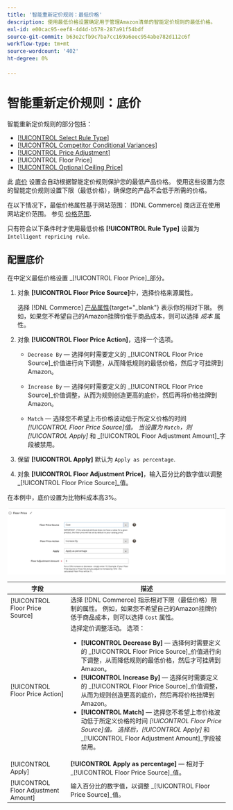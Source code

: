```yaml
---
title: '智能重新定价规则：最低价格'
description: 使用最低价格设置确定用于管理Amazon清单的智能定价规则的最低价格。
exl-id: e00cac95-eef8-4d4d-b578-287a91f54bdf
source-git-commit: b63e2cfb9c7ba7cc169a6eec954abe782d112c6f
workflow-type: tm+mt
source-wordcount: '402'
ht-degree: 0%

---
```


# 智能重新定价规则：底价

智能重新定价规则的部分包括：

- [[!UICONTROL Select Rule Type]](./intelligent-repricing-rules.md)
- [[!UICONTROL Competitor Conditional Variances]](./competitor-conditional-variances.md)
- [[!UICONTROL Price Adjustment]](./price-adjustment.md)
- [!UICONTROL Floor Price]
- [[!UICONTROL Optional Ceiling Price]](./optional-ceiling-price.md)

此 [底价](./floor-price.md) 设置会自动根据智能定价规则保护您的最低产品价格。 使用这些设置为您的智能定价规则设置下限（最低价格），确保您的产品不会低于所需的价格。

在以下情况下，最低价格属性基于网站范围： [!DNL Commerce] 商店正在使用网站定价范围。 参见 [价格范围](./price-scope.md).

只有符合以下条件时才使用最低价格 **[!UICONTROL Rule Type]** 设置为 `Intelligent repricing rule`.

## 配置底价

在中定义最低价格设置 _[!UICONTROL Floor Price]_部分。

1. 对象 **[!UICONTROL Floor Price Source]**&#x200B;中，选择价格来源属性。

   选择 [!DNL Commerce] [产品属性](https://docs.magento.com/user-guide/catalog/product-attributes.html){target="_blank"} 表示你的相对下限。 例如，如果您不希望自己的Amazon挂牌价低于商品成本，则可以选择 *成本* 属性。

1. 对象 **[!UICONTROL Floor Price Action]**，选择一个选项。

   - `Decrease By`  — 选择何时需要定义的 _[!UICONTROL Floor Price Source]_价值进行向下调整，从而降低规则的最低价格，然后才可挂牌到Amazon。

   - `Increase By`  — 选择何时需要定义的 _[!UICONTROL Floor Price Source]_价值调整，从而为规则创造更高的底价，然后再将价格挂牌到Amazon。

   - `Match`  — 选择您不希望上市价格波动低于所定义价格的时间 _[!UICONTROL Floor Price Source]_值。 当设置为 `Match`，则_[!UICONTROL Apply]_ 和 _[!UICONTROL Floor Adjustment Amount]_字段被禁用。

1. 保留 **[!UICONTROL Apply]** 默认为 `Apply as percentage`.

1. 对象 **[!UICONTROL Floor Adjustment Price]**，输入百分比的数字值以调整 _[!UICONTROL Floor Price Source]_值。

在本例中，底价设置为比物料成本高3%。

![智能重新定价规则示例 — 最低价格](assets/ob-intelligent-pricde-rule-floor-price.png)

| 字段 | 描述 |
|--- |--- |
| [!UICONTROL Floor Price Source] | 选择 [!DNL Commerce] 指示相对下限（最低价格）限制的属性。 例如，如果您不希望自己的Amazon挂牌价低于商品成本，则可以选择 `Cost` 属性。 |
| [!UICONTROL Floor Price Action] | 选择定价调整活动。 选项：<ul><li>**[!UICONTROL Decrease By]**  — 选择何时需要定义的 _[!UICONTROL Floor Price Source]_价值进行向下调整，从而降低规则的最低价格，然后才可挂牌到Amazon。</li><li>**[!UICONTROL Increase By]**  — 选择何时需要定义的 _[!UICONTROL Floor Price Source]_价值调整，从而为规则创造更高的底价，然后再将价格挂牌到Amazon。</li><li>**[!UICONTROL Match]**  — 选择您不希望上市价格波动低于所定义价格的时间 _[!UICONTROL Floor Price Source]_值。 选择后，_[!UICONTROL Apply]_ 和 _[!UICONTROL Floor Adjustment Amount]_字段被禁用。</li></ul> |
| [!UICONTROL Apply] | **[!UICONTROL Apply as percentage]**  — 相对于 _[!UICONTROL Floor Price Source]_值。 |
| [!UICONTROL Floor Adjustment Amount] | 输入百分比的数字值，以调整 _[!UICONTROL Floor Price Source]_值。 |
